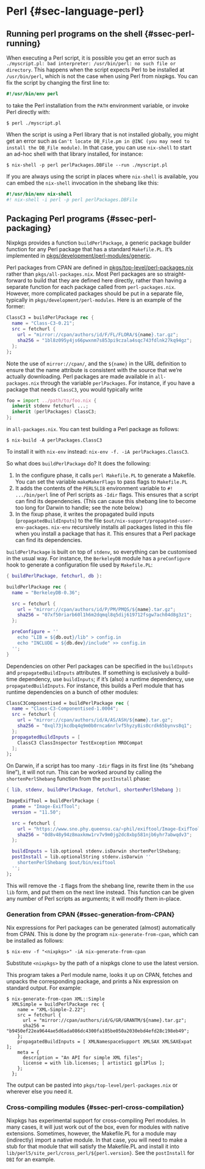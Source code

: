 # Perl {#sec-language-perl}

## Running perl programs on the shell {#ssec-perl-running}

When executing a Perl script, it is possible you get an error such as `./myscript.pl: bad interpreter: /usr/bin/perl: no such file or directory`. This happens when the script expects Perl to be installed at `/usr/bin/perl`, which is not the case when using Perl from nixpkgs. You can fix the script by changing the first line to:

```perl
#!/usr/bin/env perl
```

to take the Perl installation from the `PATH` environment variable, or invoke Perl directly with:

```ShellSession
$ perl ./myscript.pl
```

When the script is using a Perl library that is not installed globally, you might get an error such as `Can't locate DB_File.pm in @INC (you may need to install the DB_File module)`. In that case, you can use `nix-shell` to start an ad-hoc shell with that library installed, for instance:

```ShellSession
$ nix-shell -p perl perlPackages.DBFile --run ./myscript.pl
```

If you are always using the script in places where `nix-shell` is available, you can embed the `nix-shell` invocation in the shebang like this:

```perl
#!/usr/bin/env nix-shell
#! nix-shell -i perl -p perl perlPackages.DBFile
```

## Packaging Perl programs {#ssec-perl-packaging}

Nixpkgs provides a function `buildPerlPackage`, a generic package builder function for any Perl package that has a standard `Makefile.PL`. It’s implemented in [pkgs/development/perl-modules/generic](https://github.com/NixOS/nixpkgs/blob/master/pkgs/development/perl-modules/generic).

Perl packages from CPAN are defined in [pkgs/top-level/perl-packages.nix](https://github.com/NixOS/nixpkgs/blob/master/pkgs/top-level/perl-packages.nix) rather than `pkgs/all-packages.nix`. Most Perl packages are so straight-forward to build that they are defined here directly, rather than having a separate function for each package called from `perl-packages.nix`. However, more complicated packages should be put in a separate file, typically in `pkgs/development/perl-modules`. Here is an example of the former:

```nix
ClassC3 = buildPerlPackage rec {
  name = "Class-C3-0.21";
  src = fetchurl {
    url = "mirror://cpan/authors/id/F/FL/FLORA/${name}.tar.gz";
    sha256 = "1bl8z095y4js66pwxnm7s853pi9czala4sqc743fdlnk27kq94gz";
  };
};
```

Note the use of `mirror://cpan/`, and the `${name}` in the URL definition to ensure that the name attribute is consistent with the source that we’re actually downloading. Perl packages are made available in `all-packages.nix` through the variable `perlPackages`. For instance, if you have a package that needs `ClassC3`, you would typically write

```nix
foo = import ../path/to/foo.nix {
  inherit stdenv fetchurl ...;
  inherit (perlPackages) ClassC3;
};
```

in `all-packages.nix`. You can test building a Perl package as follows:

```ShellSession
$ nix-build -A perlPackages.ClassC3
```

To install it with `nix-env` instead: `nix-env -f. -iA perlPackages.ClassC3`.

So what does `buildPerlPackage` do? It does the following:

1. In the configure phase, it calls `perl Makefile.PL` to generate a Makefile. You can set the variable `makeMakerFlags` to pass flags to `Makefile.PL`
2. It adds the contents of the `PERL5LIB` environment variable to `#! .../bin/perl` line of Perl scripts as `-Idir` flags. This ensures that a script can find its dependencies. (This can cause this shebang line to become too long for Darwin to handle; see the note below.)
3. In the fixup phase, it writes the propagated build inputs (`propagatedBuildInputs`) to the file `$out/nix-support/propagated-user-env-packages`. `nix-env` recursively installs all packages listed in this file when you install a package that has it. This ensures that a Perl package can find its dependencies.

`buildPerlPackage` is built on top of `stdenv`, so everything can be customised in the usual way. For instance, the `BerkeleyDB` module has a `preConfigure` hook to generate a configuration file used by `Makefile.PL`:

```nix
{ buildPerlPackage, fetchurl, db }:

buildPerlPackage rec {
  name = "BerkeleyDB-0.36";

  src = fetchurl {
    url = "mirror://cpan/authors/id/P/PM/PMQS/${name}.tar.gz";
    sha256 = "07xf50riarb60l1h6m2dqmql8q5dij619712fsgw7ach04d8g3z1";
  };

  preConfigure = ''
    echo "LIB = ${db.out}/lib" > config.in
    echo "INCLUDE = ${db.dev}/include" >> config.in
  '';
}
```

Dependencies on other Perl packages can be specified in the `buildInputs` and `propagatedBuildInputs` attributes. If something is exclusively a build-time dependency, use `buildInputs`; if it’s (also) a runtime dependency, use `propagatedBuildInputs`. For instance, this builds a Perl module that has runtime dependencies on a bunch of other modules:

```nix
ClassC3Componentised = buildPerlPackage rec {
  name = "Class-C3-Componentised-1.0004";
  src = fetchurl {
    url = "mirror://cpan/authors/id/A/AS/ASH/${name}.tar.gz";
    sha256 = "0xql73jkcdbq4q9m0b0rnca6nrlvf5hyzy8is0crdk65bynvs8q1";
  };
  propagatedBuildInputs = [
    ClassC3 ClassInspector TestException MROCompat
  ];
};
```

On Darwin, if a script has too many `-Idir` flags in its first line (its “shebang line”), it will not run. This can be worked around by calling the `shortenPerlShebang` function from the `postInstall` phase:

```nix
{ lib, stdenv, buildPerlPackage, fetchurl, shortenPerlShebang }:

ImageExifTool = buildPerlPackage {
  pname = "Image-ExifTool";
  version = "11.50";

  src = fetchurl {
    url = "https://www.sno.phy.queensu.ca/~phil/exiftool/Image-ExifTool-11.50.tar.gz";
    sha256 = "0d8v48y94z8maxkmw1rv7v9m0jg2dc8xbp581njb6yhr7abwqdv3";
  };

  buildInputs = lib.optional stdenv.isDarwin shortenPerlShebang;
  postInstall = lib.optionalString stdenv.isDarwin ''
    shortenPerlShebang $out/bin/exiftool
  '';
};
```

This will remove the `-I` flags from the shebang line, rewrite them in the `use lib` form, and put them on the next line instead. This function can be given any number of Perl scripts as arguments; it will modify them in-place.

### Generation from CPAN {#ssec-generation-from-CPAN}

Nix expressions for Perl packages can be generated (almost) automatically from CPAN. This is done by the program `nix-generate-from-cpan`, which can be installed as follows:

```ShellSession
$ nix-env -f "<nixpkgs>" -iA nix-generate-from-cpan
```

Substitute `<nixpkgs>` by the path of a nixpkgs clone to use the latest version.

This program takes a Perl module name, looks it up on CPAN, fetches and unpacks the corresponding package, and prints a Nix expression on standard output. For example:

```ShellSession
$ nix-generate-from-cpan XML::Simple
  XMLSimple = buildPerlPackage rec {
    name = "XML-Simple-2.22";
    src = fetchurl {
      url = "mirror://cpan/authors/id/G/GR/GRANTM/${name}.tar.gz";
      sha256 = "b9450ef22ea9644ae5d6ada086dc4300fa105be050a2030ebd4efd28c198eb49";
    };
    propagatedBuildInputs = [ XMLNamespaceSupport XMLSAX XMLSAXExpat ];
    meta = {
      description = "An API for simple XML files";
      license = with lib.licenses; [ artistic1 gpl1Plus ];
    };
  };
```

The output can be pasted into `pkgs/top-level/perl-packages.nix` or wherever else you need it.

### Cross-compiling modules {#ssec-perl-cross-compilation}

Nixpkgs has experimental support for cross-compiling Perl modules. In many cases, it will just work out of the box, even for modules with native extensions. Sometimes, however, the Makefile.PL for a module may (indirectly) import a native module. In that case, you will need to make a stub for that module that will satisfy the Makefile.PL and install it into `lib/perl5/site_perl/cross_perl/${perl.version}`. See the `postInstall` for `DBI` for an example.
